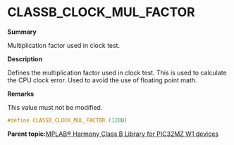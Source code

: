 # CLASSB\_CLOCK\_MUL\_FACTOR

**Summary**

Multiplication factor used in clock test.

**Description**

Defines the multiplication factor used in clock test. This is used to calculate the CPU clock error. Used to avoid the use of floating point math.

**Remarks**

This value must not be modified.

```c
#define CLASSB_CLOCK_MUL_FACTOR (128U)
```

**Parent topic:**[MPLAB® Harmony Class B Library for PIC32MZ W1 devices](GUID-B046F97C-6BDC-45FC-BC1F-8C54B8F6F09A.md)

